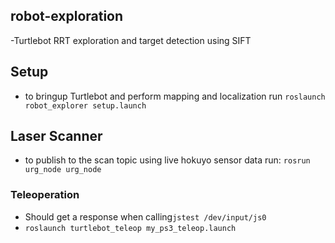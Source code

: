 ## robot-exploration
-Turtlebot RRT exploration and target detection using SIFT

## Setup
- to bringup Turtlebot and perform mapping and localization run ```roslaunch robot_explorer setup.launch```

## Laser Scanner
- to publish to the scan topic using live hokuyo sensor data run: ```rosrun urg_node urg_node```


### Teleoperation
- Should get a response when calling```jstest /dev/input/js0```
- ```roslaunch turtlebot_teleop my_ps3_teleop.launch```

